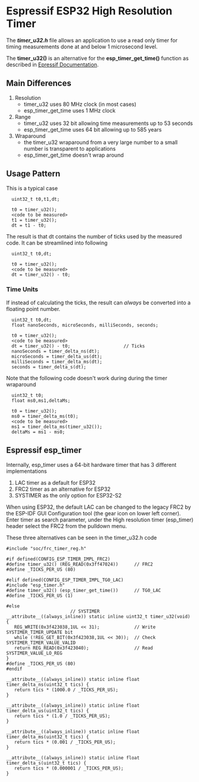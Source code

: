 # Espressif ESP32 High Resolution Timer

The ***timer_u32.h*** file allows an application to use a read only timer for timing measurements done at and below 1 microsecond level.

The **timer_u32()** is an alternative for the **esp_timer_get_time()** function as described in [Epressif Documentation](https://docs.espressif.com/projects/esp-idf/en/latest/esp32/api-reference/system/esp_timer.html).

## Main Differences

1. Resolution
   - timer_u32 uses 80 MHz clock (in most cases)
   - esp_timer_get_time uses 1 MHz clock
1. Range
   - timer_u32 uses 32 bit allowing time measurements up to 53 seconds
   - esp_timer_get_time uses 64 bit allowing up to 585 years
1. Wraparound
   - the timer_u32 wraparound from a very large number to a small number is transparent to applications
   - esp_timer_get_time doesn't wrap around
   
## Usage Pattern

This is a typical case

      uint32_t t0,t1,dt;
   
      t0 = timer_u32();
      <code to be measured>
      t1 = timer_u32();
      dt = t1 - t0;
   
The result is that dt contains the number of ticks used by the measured code.  It can be streamlined into following

      uint32_t t0,dt;
   
      t0 = timer_u32();
      <code to be measured>
      dt = timer_u32() - t0;
   
### Time Units

If instead of calculating the ticks, the result can *always* be converted into a floating point number.

      uint32_t t0,dt;
      float nanoSeconds, microSeconds, milliSeconds, seconds;

      t0 = timer_u32();
      <code to be measured>
      dt = timer_u32() - t0;                    // Ticks
      nanoSeconds = timer_delta_ns(dt);
      microSeconds = timer_delta_us(dt);
      milliSeconds = timer_delta_ms(dt);
      seconds = timer_delta_s(dt);

Note that the following code doesn't work during during the timer wraparound

      uint32_t t0;
      float ms0,ms1,deltaMs;

      t0 = timer_u32();
      ms0 = timer_delta_ms(t0);
      <code to be measured>
      ms1 = timer_delta_ms(timer_u32());
      deltaMs = ms1 - ms0;

## Espressif esp_timer

Internally, esp_timer uses a 64-bit hardware timer that has 3 different implementations

1. LAC timer as a default for ESP32
2. FRC2 timer as an alternative for ESP32
3. SYSTIMER as the only option for ESP32-S2

When using ESP32, the default LAC can be changed to the legacy FRC2 by the ESP-IDF GUI Configuration tool (the gear icon on lower left corner).  Enter timer as search parameter, under the High resolution timer (esp_timer) header select the FRC2 from the pulldown menu.

These three alternatives can be seen in the timer_u32.h code

	#include "soc/frc_timer_reg.h"

	#if defined(CONFIG_ESP_TIMER_IMPL_FRC2)
	#define timer_u32() (REG_READ(0x3ff47024))      // FRC2
	#define _TICKS_PER_US (80)

	#elif defined(CONFIG_ESP_TIMER_IMPL_TG0_LAC)
	#include "esp_timer.h"
	#define timer_u32() (esp_timer_get_time())      // TG0_LAC
	#define _TICKS_PER_US (1)

	#else
							// SYSTIMER
	__attribute__((always_inline)) static inline uint32_t timer_u32(void) {
	   REG_WRITE(0x3f423038,1UL << 31);             // Write SYSTIMER_TIMER_UPDATE bit 
	   while (!REG_GET_BIT(0x3f423038,1UL << 30));  // Check SYSTIMER_TIMER_VALUE_VALID
	   return REG_READ(0x3f423040);                 // Read SYSTIMER_VALUE_LO_REG
	}
	#define _TICKS_PER_US (80)
	#endif

	__attribute__((always_inline)) static inline float timer_delta_ns(uint32_t tics) {
	   return tics * (1000.0 / _TICKS_PER_US);
	}

	__attribute__((always_inline)) static inline float timer_delta_us(uint32_t tics) {
	   return tics * (1.0 / _TICKS_PER_US);
	}

	__attribute__((always_inline)) static inline float timer_delta_ms(uint32_t tics) {
	   return tics * (0.001 / _TICKS_PER_US);
	}

	__attribute__((always_inline)) static inline float timer_delta_s(uint32_t tics) {
	   return tics * (0.000001 / _TICKS_PER_US);
	}
